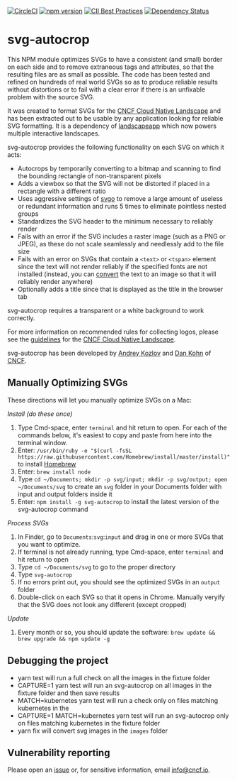 [![CircleCI](https://img.shields.io/circleci/project/github/cncf/svg-autocrop/master.svg?logo=circleci)](https://circleci.com/gh/cncf/svg-autocrop) [![npm version](https://img.shields.io/npm/v/svg-autocrop.svg)](https://www.npmjs.com/package/svg-autocrop) [![CII Best Practices](https://bestpractices.coreinfrastructure.org/projects/2450/badge)](https://bestpractices.coreinfrastructure.org/projects/2450) [![Dependency Status](https://img.shields.io/david/cncf/svg-autocrop.svg?style=flat-square)](https://david-dm.org/cncf/svg-autocrop)

# svg-autocrop

This NPM module optimizes SVGs to have a consistent (and small) border on each side
and to remove extraneous tags and attributes, so that the resulting files are as small
as possible. The code has been tested and refined on hundreds of real world SVGs so as
to produce reliable results without distortions or to fail with a clear error if there
is an unfixable problem with the source SVG.

It was created to format SVGs for the [CNCF Cloud Native Landscape](https://landscape.cncf.io)
and has been extracted out to be usable by any application looking for reliable SVG
formatting. It is a dependency of [landscapeapp](https://github.com/cncf/landscapeapp)
which now powers multiple interactive landscapes.

svg-autocrop provides the following functionality on each SVG on which it acts:
* Autocrops by temporarily converting to a bitmap and scanning to find the bounding rectangle of
non-transparent pixels
* Adds a viewbox so that the SVG will not be distorted if placed in a rectangle with
a different ratio
* Uses aggressive settings of [svgo](https://github.com/svg/svgo) to remove a large
amount of useless or redundant information and runs 5 times to eliminate pointless nested groups
* Standardizes the SVG header to the minimum necessary to reliably render
* Fails with an error if the SVG includes a raster image (such as a PNG or JPEG), as
these do not scale seamlessly and needlessly add to the file size
* Fails with an error on SVGs that contain a `<text>` or `<tspan>` element since the
text will not render reliably if the specified fonts are not installed (instead, you
can [convert](https://github.com/cncf/landscape#proper-svgs) the text to an image so that
it will reliably render anywhere)
* Optionally adds a title since that is displayed as the title in the browser tab

svg-autocrop requires a transparent or a white background to work correctly.

For more information on recommended rules for collecting logos, please see the [guidelines](https://github.com/cncf/landscape#logos) for the [CNCF Cloud Native Landscape](https://landscape.cncf.io).

svg-autocrop has been developed by [Andrey Kozlov](https://github.com/ZeusTheTrueGod) and [Dan Kohn](https://www.dankohn.com) of [CNCF](https://www.cncf.io).

## Manually Optimizing SVGs

These directions will let you manually optimize SVGs on a Mac:

*Install (do these once)*
1. Type Cmd-space, enter `terminal` and hit return to open. For each of the commands below, it's easiest to copy and paste from here into the terminal window.
1. Enter: `/usr/bin/ruby -e "$(curl -fsSL https://raw.githubusercontent.com/Homebrew/install/master/install)"` to install [Homebrew](https://brew.sh/)
1. Enter: `brew install node`
1. Type `cd ~/Documents; mkdir -p svg/input; mkdir -p svg/output; open ~/Documents/svg` to create an `svg` folder in your Documents folder with input and output folders inside it
1. Enter: `npm install -g svg-autocrop` to install the latest version of the svg-autocrop command

*Process SVGs*
1. In Finder, go to `Documents`:`svg`:`input` and drag in one or more SVGs that you want to optimize.
1. If terminal is not already running, type Cmd-space, enter `terminal` and hit return to open
1. Type `cd ~/Documents/svg` to go to the proper directory
1. Type `svg-autocrop`
1. If no errors print out, you should see the optimized SVGs in an `output` folder
1. Double-click on each SVG so that it opens in Chrome. Manually veryify that the SVG does not look any different (except cropped)

*Update*
1. Every month or so, you should update the software: `brew update && brew upgrade && npm update -g`
    
## Debugging the project
* yarn test will run a full check on all the images in the fixture folder
* CAPTURE=1 yarn test will run an svg-autocrop on all images in the fixture
folder and then save results
* MATCH=kubernetes yarn test will run a check only on files matching kubernetes in the
* CAPTURE=1 MATCH=kubernetes yarn test will run an svg-autocrop only on files matching kubernetes in the
fixture folder
* yarn fix will convert svg images in the `images` folder


## Vulnerability reporting

Please open an [issue](https://github.com/cncf/svg-autocrop/issues/new) or, for sensitive information, email info@cncf.io.
